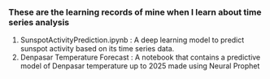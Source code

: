 ### These are the learning records of mine when I learn about time series analysis

1. SunspotActivityPrediction.ipynb : A deep learning model to predict sunspot activity based on its time series data.
2. Denpasar Temperature Forecast : A notebook that contains a predictive model of Denpasar temperature up to 2025 made using Neural Prophet
